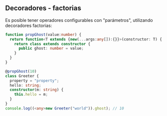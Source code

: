 ## Decoradores - factorias

Es posible tener operadores configurables con "parámetros", utilizando decoradores factorias:

```ts
function propGhost(value:number) {
  return function<T extends {new(...args:any[]):{}}>(constructor: T) {
    return class extends constructor {
      public ghost: number = value;
    }
  }
}

@propGhost(10)
class Greeter {
  property = "property";
  hello: string;
  constructor(m: string) {
    this.hello = m;
  }
}
console.log((<any>new Greeter("world")).ghost); // 10

```